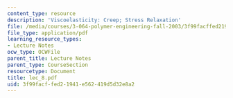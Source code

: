 ```yaml
---
content_type: resource
description: 'Viscoelasticity: Creep; Stress Relaxation'
file: /media/courses/3-064-polymer-engineering-fall-2003/3f99facffed21941e562419d5d32e8a2_lec_8.pdf
file_type: application/pdf
learning_resource_types:
- Lecture Notes
ocw_type: OCWFile
parent_title: Lecture Notes
parent_type: CourseSection
resourcetype: Document
title: lec_8.pdf
uid: 3f99facf-fed2-1941-e562-419d5d32e8a2
---
```

